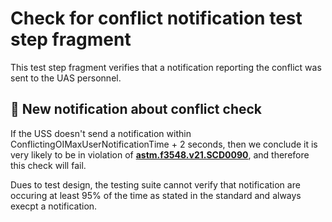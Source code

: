 # Check for conflict notification test step fragment

This test step fragment verifies that a notification reporting the conflict was sent to the UAS personnel.

## 🛑 New notification about conflict check

If the USS doesn't send a notification within ConflictingOIMaxUserNotificationTime + 2 seconds,
then we conclude it is very likely to be in violation of **[astm.f3548.v21.SCD0090](../../../requirements/astm/f3548/v21.md)**, and therefore this check will fail.

Dues to test design, the testing suite cannot verify that notification are occuring at least 95% of the time as stated in the standard and always execpt a notification.
